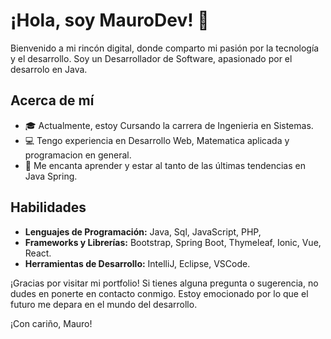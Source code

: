 # ¡Hola, soy MauroDev! 👋

Bienvenido a mi rincón digital, donde comparto mi pasión por la tecnología y el desarrollo. Soy un Desarrollador de Software, apasionado por el desarrolo en Java.

## Acerca de mí

- 🎓 Actualmente, estoy Cursando la carrera de Ingenieria en Sistemas.
- 💻 Tengo experiencia en Desarrollo Web, Matematica aplicada y programacion en general.
- 🚀 Me encanta aprender y estar al tanto de las últimas tendencias en Java Spring.

## Habilidades

- **Lenguajes de Programación:** Java, Sql, JavaScript, PHP, 
- **Frameworks y Librerías:** Bootstrap, Spring Boot, Thymeleaf, Ionic, Vue, React.
- **Herramientas de Desarrollo:** IntelliJ, Eclipse, VSCode.

¡Gracias por visitar mi portfolio! Si tienes alguna pregunta o sugerencia, no dudes en ponerte en contacto conmigo. Estoy emocionado por lo que el futuro me depara en el mundo del desarrollo.

¡Con cariño,
Mauro! 

